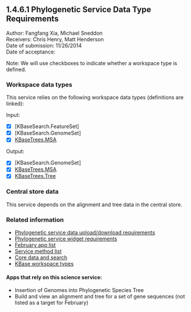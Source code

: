1.4.6.1 Phylogenetic Service Data Type Requirements
------------------------------------------------------------------------------

Author: Fangfang Xia, Michael Sneddon  
Receivers: Chris Henry, Matt Henderson  
Date of submission: 11/26/2014  
Date of acceptance:   

Note: We will use checkboxes to indicate whether a workspace type is
defined.

### Workspace data types

This service relies on the following workspace data types (definitions are linked):

Input:
- [x] [KBaseSearch.FeatureSet]
- [x] [KBaseSearch.GenomeSet]
- [x] [KBaseTrees.MSA](https://github.com/kbase/trees/blob/master/KBaseTrees.spec#L232)

Output:
- [x] [KBaseSearch.GenomeSet]
- [x] [KBaseTrees.MSA](https://github.com/kbase/trees/blob/master/KBaseTrees.spec#L232)
- [x] [KBaseTrees.Tree](https://github.com/kbase/trees/blob/master/KBaseTrees.spec#L59)

### Central store data

This service depends on the alignment and tree data in the central store.

### Related information

- [Phylogenetic service data upload/download requirements](https://github.com/levinas/WBS-Science-Service-Deliverables/blob/master/1.4.6.2-Phylogenetic-Service-Data-Upload-Download-Requirements.md)
- [Phylogenetic service widget requirements](https://github.com/levinas/WBS-Science-Service-Deliverables/blob/master/1.4.6.3-Phylogenetic-Service-Widget-Requirements.md)
- [February app list](https://docs.google.com/spreadsheets/d/1jIyMrAnG1GJP6i0qgFmah9cM51BpcpvC-SAmPaJArM4/edit#gid=0)
- [Service method list](https://docs.google.com/spreadsheets/d/1XeYR-ZFsldHVB7I8yPkP-aGPlzXqY7cU1gTArRXZs78/edit?usp=sharing)
- [Core data and search](https://docs.google.com/spreadsheets/d/1auAfLVc1ogs6SBOIAqCp6GG8gUr19b-gW2VqSBAA7jo/edit#gid=940808100)
- [KBase workspace types](http://narrative.kbase.us/functional-site/#/spec/storage/0)

#### Apps that rely on this science service:

- Insertion of Genomes into Phylogenetic Species Tree
- Build and view an alignment and tree for a set of gene sequences (not listed as a target for February)


